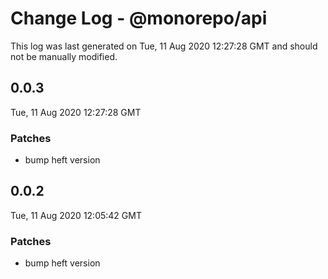 # Change Log - @monorepo/api

This log was last generated on Tue, 11 Aug 2020 12:27:28 GMT and should not be manually modified.

## 0.0.3
Tue, 11 Aug 2020 12:27:28 GMT

### Patches

- bump heft version

## 0.0.2
Tue, 11 Aug 2020 12:05:42 GMT

### Patches

- bump heft version

